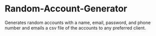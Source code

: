 # Random-Account-Generator
Generates random accounts with a name, email, password, and phone number and emails a csv file of the accounts to any preferred client.
